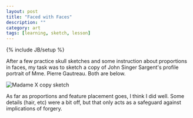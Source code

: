 ```yaml
---
layout: post
title: "Faced with Faces"
description: ""
category: art
tags: [learning, sketch, lesson]
---
```

{% include JB/setup %}
<p>After a few practice skull sketches and some instruction about proportions in faces, my task was to sketch a copy of John Singer Sargent's profile portrait of Mme. Pierre Gautreau. Both are below.</p>
<img src="{{ BASE_PATH }}/assets/images/madame_x_sm.jpg" alt="Madame X copy sketch" class="img-left"/>
<p>As far as proportions and feature placement goes, I think I did well. Some details (hair, etc) were a bit off, but that only acts as a safeguard against implications of forgery.</p>
